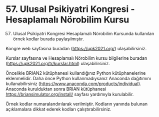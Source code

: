 # 57. Ulusal Psikiyatri Kongresi - Hesaplamalı Nörobilim Kursu

57. Ulusal Psikiyatri Kongresi Hesaplamalı Nörobilim Kursunda kullanılan örnek kodlar burada paylaşılmıştır.

Kongre web sayfasına buradan (https://upk2021.org/) ulaşabilirsiniz.

Kurslar sayfasına ve Hesaplamalı Nörobilim kursu bilgilerine buradan (https://upk2021.org/tr/kurslar.html) ulaşabilirsiniz.

Öncelikle BRIAN2 kütüphanesi kullandığınız Python kütüphanelerine eklenmelidir. Daha önce Python kullanmadıysanız Anaconda dağıtımını kullanabilirsiniz (https://www.anaconda.com/products/individual). Anaconda kurulduktan sonra BRIAN kütüphanesi https://briansimulator.org/install/ sayfası yardımıyla kurulabilir.

Örnek kodlar numaralandırılarak verilmiştir. Kodların yanında bulunan açıklamalara dikkat ederek kodları çalıştırabilirsiniz. 
